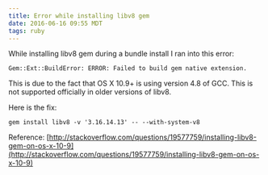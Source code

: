 ```yaml
---
title: Error while installing libv8 gem
date: 2016-06-16 09:55 MDT
tags: ruby
---
```


While installing libv8 gem during a bundle install I ran into this error:

```
Gem::Ext::BuildError: ERROR: Failed to build gem native extension.
```

This is due to the fact that OS X 10.9+ is using version 4.8 of GCC. This is not
supported officially in older versions of libv8.

Here is the fix:

`gem install libv8 -v '3.16.14.13' -- --with-system-v8`

Reference: [http://stackoverflow.com/questions/19577759/installing-libv8-gem-on-os-x-10-9](http://stackoverflow.com/questions/19577759/installing-libv8-gem-on-os-x-10-9)

